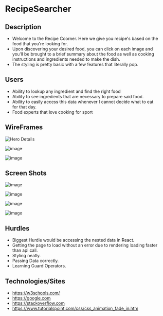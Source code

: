 # RecipeSearcher

## Description 
* Welcome to the Recipe Ccorner. Here we give you recipe's based on the food that you're looking for. 
* Upon discovering your desired food, you can click on each image and you'll be brought to a brief summary about the food as well as cooking instructions and ingredients needed to make the dish.
* The styling is pretty basic with a few features that literally pop.


## Users
* Ability to lookup any ingredient and find the right food
* Ability to see ingredients that are necessary to prepare said food.
* Ability to easily access this data whenever I cannot decide what to eat for that day.
* Food experts that love cooking for sport

## WireFrames

![Hero Details](https://user-images.githubusercontent.com/37119622/116730860-fc7b1980-a9b6-11eb-8f52-76f6aac5f90d.png)

![image](https://user-images.githubusercontent.com/37119622/116730901-0a309f00-a9b7-11eb-913e-59351a6d46fb.png)

![image](https://user-images.githubusercontent.com/37119622/116730923-14eb3400-a9b7-11eb-841a-fa43885f20fd.png)


## Screen Shots

![image](https://user-images.githubusercontent.com/37119622/116731149-5845a280-a9b7-11eb-9cfe-e59b37d3d62c.png)

![image](https://user-images.githubusercontent.com/37119622/116730971-22a0b980-a9b7-11eb-94af-891672957970.png)

![image](https://user-images.githubusercontent.com/37119622/116731029-364c2000-a9b7-11eb-8518-5d0fc8c98451.png)

![image](https://user-images.githubusercontent.com/37119622/116731087-43690f00-a9b7-11eb-8f15-0cbaa546741f.png)


## Hurdles 
* Biggest Hurdle would be accessing the nested data in React. 
* Getting the page to load without an error due to rendering loading faster than api call.
* Styling neatly. 
* Passing Data correctly.
* Learning Guard Operators. 


## Technologies/Sites
* https://w3schools.com/
* https://google.com
* https://stackoverflow.com
* https://www.tutorialspoint.com/css/css_animation_fade_in.htm